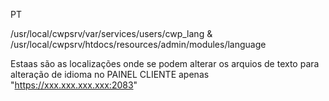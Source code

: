 PT

/usr/local/cwpsrv/var/services/users/cwp_lang
		&
/usr/local/cwpsrv/htdocs/resources/admin/modules/language

Estaas são as localizações onde se podem alterar os arquios de texto para alteração de idioma no PAINEL CLIENTE apenas "https://xxx.xxx.xxx.xxx:2083" 

